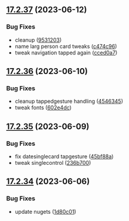 ## [17.2.37](https://github.com/phandcock/GrampsView/compare/v17.2.36...v17.2.37) (2023-06-12)


### Bug Fixes

* cleanup ([9531203](https://github.com/phandcock/GrampsView/commit/95312033bc1e3ec5b0c26629c7f3bd9fdb2887ac))
* name larg person card tweaks ([c474c96](https://github.com/phandcock/GrampsView/commit/c474c96d7d5f75c02b9b8043809c0ce525132e08))
* tweak navigation tapped again ([cced0a7](https://github.com/phandcock/GrampsView/commit/cced0a75051c7400eb1d7dad3facc0409a7af507))



## [17.2.36](https://github.com/phandcock/GrampsView/compare/v17.2.35...v17.2.36) (2023-06-10)


### Bug Fixes

* cleanup tappedgesture handling ([4546345](https://github.com/phandcock/GrampsView/commit/4546345ee8e1b16f68bd3f2e571d2b42d38f0f8f))
* tweak fonts ([602e4dc](https://github.com/phandcock/GrampsView/commit/602e4dc0eb478c6c8e8eae92f6498553eff58689))



## [17.2.35](https://github.com/phandcock/GrampsView/compare/v17.2.34...v17.2.35) (2023-06-09)


### Bug Fixes

* fix datesinglecard tapgesture ([45bf88a](https://github.com/phandcock/GrampsView/commit/45bf88aad03bb218ae5c9be1dab04d32f19ca329))
* tweak singlecontrol ([236b700](https://github.com/phandcock/GrampsView/commit/236b700a3a899e971bf20503692fed7aa914b445))



## [17.2.34](https://github.com/phandcock/GrampsView/compare/v17.2.33...v17.2.34) (2023-06-06)


### Bug Fixes

* update nugets ([1d80c01](https://github.com/phandcock/GrampsView/commit/1d80c01903f0987f980ab77f8370fe1748ca6ba3))



